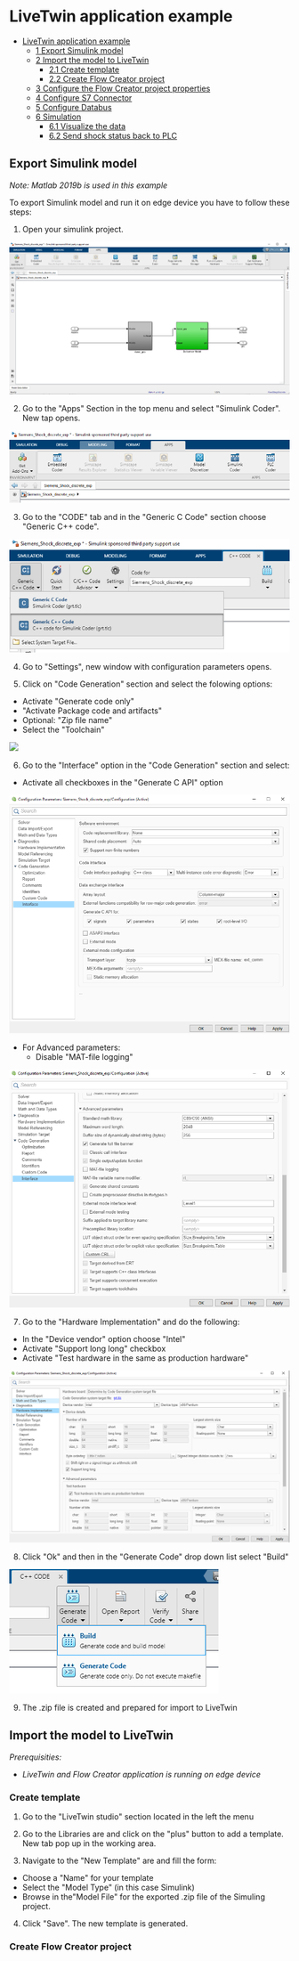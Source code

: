 # LiveTwin application example 

- [LiveTwin application example](#liveTwin-application-example)
  - [1 Export Simulink model ](#export-simulink-model)
  - [2 Import the model to LiveTwin ](#2-Import)
    - [2.1 Create template](#21-Instance)
    - [2.2 Create Flow Creator project](#22-Flow-Creator-project)
  - [3 Configure the Flow Creator project properties](#3-Configure-project)
  - [4 Configure S7 Connector ](#4-S7-Connector)
  - [5 Configure Databus](#5-Databus)
  - [6 Simulation](#6-Simulation)
    - [6.1 Visualize the data ](#7-Vizualization)
    - [6.2 Send shock status back to PLC](#7-Sending-shock-status)


## Export Simulink model 

*Note: Matlab 2019b is used in this example*

To export Simulink model and run it on edge device you have to follow these steps: 

1) Open your simulink project. 

![](docs/graphics/Project.PNG)

2) Go to the "Apps" Section in the top menu and select "Simulink Coder". New tap opens. 

![](docs/graphics/point2.PNG)

3) Go to the "CODE" tab and in the "Generic C Code" section choose "Generic C++ code". 

![](docs/graphics/point02.PNG)

4) Go to "Settings", new window with configuration parameters opens. 

5) Click on "Code Generation" section and select the folowing options: 
  - Activate "Generate code only"
  - "Activate Package code and artifacts"
  - Optional: "Zip file name"
  - Select the "Toolchain"


![](docs/graphics/code_genPNG)
 
6) Go to the "Interface" option in the "Code Generation" section and select: 
  - Activate all checkboxes in the "Generate C API" option


![](docs/graphics/interface.PNG)

  - For Advanced parameters: 
    - Disable "MAT-file logging"


![](docs/graphics/interface_advanced.PNG)

7) Go to the "Hardware Implementation" and do the following: 
  - In the "Device vendor" option choose "Intel"
  - Activate "Support long long" checkbox
  - Activate "Test hardware in the same as production hardware"

![](docs/graphics/hardware.PNG)

8) Click "Ok" and then in the "Generate Code" drop down list select "Build"

![](docs/graphics/build.PNG)

9) The .zip file is created and prepared for import to LiveTwin 


## Import the model to LiveTwin 

*Prerequisities:*
 - *LiveTwin and Flow Creator application is running on edge device*



### Create template
1) Go to the "LiveTwin studio" section located in the left the menu 

2) Go to the Libraries are and click on the "plus" button to add a template. New tab pop up in the working area. 

3) Navigate to the "New Template" are and fill the form: 
  - Choose a "Name" for your template
  - Select the "Model Type" (in this case Simulink)
  - Browse in the"Model File" for the exported .zip file of the Simuling project.


4) Click "Save". The new template is generated. 
 

### Create Flow Creator project 




